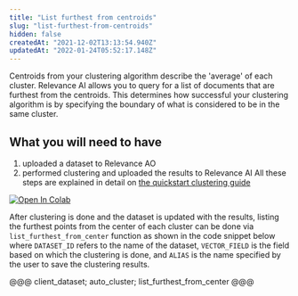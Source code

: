 ```yaml
---
title: "List furthest from centroids"
slug: "list-furthest-from-centroids"
hidden: false
createdAt: "2021-12-02T13:13:54.940Z"
updatedAt: "2022-01-24T05:52:17.148Z"
---
```

Centroids from your clustering algorithm describe the 'average' of each cluster. Relevance AI allows you to query for a list of documents that are furthest from the centroids. This determines how successful your clustering algorithm is by specifying the boundary of what is considered to be in the same cluster.

## What you will need to have
1. uploaded a dataset to Relevance AO
2. performed clustering and uploaded the results to Relevance AI
All these steps are explained in detail on [the quickstart clustering guide](doc:quickstart-clustering)

[![Open In Colab](https://colab.research.google.com/assets/colab-badge.svg)](https://colab.research.google.com/github/RelevanceAI/RelevanceAI-readme-docs/blob/v2.0.0/docs/CLUSTERING_FEATURES/clustering/_notebooks/RelevanceAI-ReadMe-Clustering-List-Furthest.ipynb)

After clustering is done and the dataset is updated with the results, listing the furthest points from the center of each cluster can be done via `list_furthest_from_center` function as shown in the code snippet below where `DATASET_ID` refers to the name of the dataset, `VECTOR_FIELD` is the field based on which the clustering is done, and `ALIAS` is the name specified by the user to save the clustering results.


@@@ client_dataset; auto_cluster; list_furthest_from_center @@@
